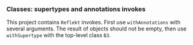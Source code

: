 ### Classes: supertypes and annotations invokes

This project contains `Reflekt` invokes. 
First use `withAnnotations` with several arguments. The result of objects should not be empty,
then use `withSupertype` with the top-level class `B3`.
